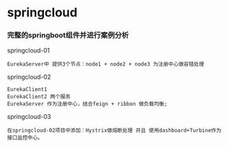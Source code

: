 # springcloud

### 完整的springboot组件并进行案例分析

springcloud-01

```
EurekaServer中 提供3个节点：node1 + node2 + node3 为注册中心做容错处理
```

springcloud-02

```
EurekaClient1 
EurekaClient2 两个服务 
EurekaServer 作为注册中心，结合feign + ribbon 做负载均衡;
```

springcloud-03

```
在springcloud-02项目中添加：Hystrix做熔断处理 并且 使用dashboard+Turbine作为接口监控中心。
```
